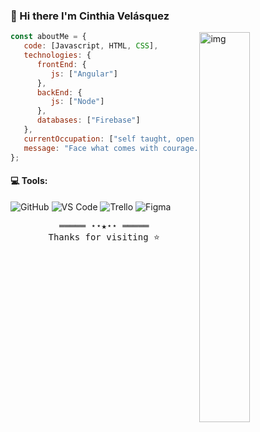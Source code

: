 ### 👋 Hi there I'm Cinthia Velásquez

<img align="right" alt="img" src="https://user-images.githubusercontent.com/98605059/176987509-4ec171b2-0a11-470d-80c7-8d6b352a975f.svg" width="40%" height="auto"/>

```javascript
const aboutMe = {
   code: [Javascript, HTML, CSS],
   technologies: {
      frontEnd: {
         js: ["Angular"]
      },
      backEnd: {
         js: ["Node"]
      },
      databases: ["Firebase"]
   },
   currentOccupation: ["self taught, open for job opportunities"],
   message: "Face what comes with courage.",
};
```
#### :computer: Tools: 
![GitHub](https://img.shields.io/badge/-GitHub-181717?style=plastic&logo=github)
![VS Code](https://img.shields.io/badge/-VS%20Code-007ACC?style=plastic&logo=visual-studio-code)
![Trello](https://img.shields.io/badge/-Trello-004BBA?style=plastic&logo=trello)
![Figma](https://img.shields.io/badge/-Figma-44f814?style=plastic&logo=figma)

<samp>
    <p align="center">
        ═════ ⋆⋆★⋆⋆ ═════ <br>
        Thanks for visiting ⭐️
    </p>
</samp>
